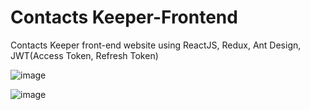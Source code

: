 # Contacts Keeper-Frontend
 Contacts Keeper front-end website using ReactJS, Redux, Ant Design, JWT(Access Token, Refresh Token)
 
![image](https://github.com/user-attachments/assets/cf09854f-77a9-400e-950c-4709a508b44f)

![image](https://github.com/user-attachments/assets/d5adfb39-882f-4783-9335-898a3061de1f)
